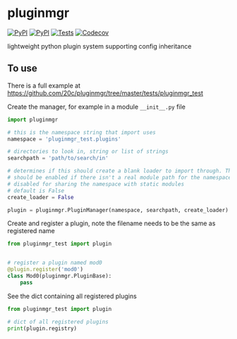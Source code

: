 
# pluginmgr


[![PyPI](https://img.shields.io/pypi/v/pluginmgr.svg?maxAge=3600)](https://pypi.python.org/pypi/pluginmgr)
[![PyPI](https://img.shields.io/pypi/pyversions/pluginmgr.svg?maxAge=3600)](https://pypi.python.org/pypi/pluginmgr)
[![Tests](https://github.com/20c/pluginmgr/workflows/tests/badge.svg)](https://github.com/20c/pluginmgr)
[![Codecov](https://img.shields.io/codecov/c/github/20c/pluginmgr/master.svg?maxAge=3600)](https://codecov.io/github/20c/pluginmgr)


lightweight python plugin system supporting config inheritance


## To use

There is a full example at <https://github.com/20c/pluginmgr/tree/master/tests/pluginmgr_test>

Create the manager, for example in a module `__init__.py` file

```python
import pluginmgr

# this is the namespace string that import uses
namespace = 'pluginmgr_test.plugins'

# directories to look in, string or list of strings
searchpath = 'path/to/search/in'

# determines if this should create a blank loader to import through. This
# should be enabled if there isn't a real module path for the namespace and
# disabled for sharing the namespace with static modules
# default is False
create_loader = False

plugin = pluginmgr.PluginManager(namespace, searchpath, create_loader)
```

Create and register a plugin, note the filename needs to be the same as registered name

```python
from pluginmgr_test import plugin


# register a plugin named mod0
@plugin.register('mod0')
class Mod0(pluginmgr.PluginBase):
    pass
```

See the dict containing all registered plugins

```python
from pluginmgr_test import plugin

# dict of all registered plugins
print(plugin.registry)
```

